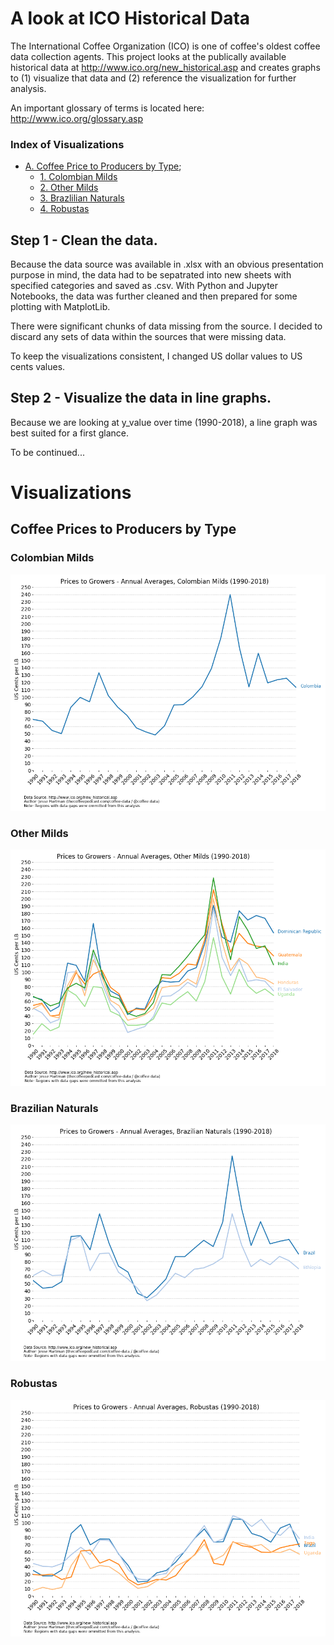 # A look at ICO Historical Data
The International Coffee Organization (ICO) is one of coffee's oldest coffee data collection agents. This project looks at the publically available historical data at http://www.ico.org/new_historical.asp and creates graphs to (1) visualize that data and (2) reference the visualization for further analysis.

An important glossary of terms is located here: http://www.ico.org/glossary.asp

### Index of Visualizations
* [A. Coffee Price to Producers by Type](#Coffee-Prices-to-Producers-by-Type);
  * [1. Colombian Milds](#colombian-milds)
  * [2. Other Milds](#other-milds)
  * [3. Brazlilian Naturals](#brazilian-naturals)
  * [4. Robustas](#robustas)

## Step 1 - Clean the data.
Because the data source was available in .xlsx with an obvious presentation purpose in mind, the data had to be sepatrated into new sheets with specified categories and saved as .csv. With Python and Jupyter Notebooks, the data was further cleaned and then prepared for some plotting with MatplotLib.

There were significant chunks of data missing from the source. I decided to discard any sets of data within the sources that were missing data.

To keep the visualizations consistent, I changed US dollar values to US cents values.

## Step 2 - Visualize the data in line graphs.
Because we are looking at y_value over time (1990-2018), a line graph was best suited for a first glance. 

To be continued...

# Visualizations

## Coffee Prices to Producers by Type

### Colombian Milds
![](Farmgate_Data/output_files/colombian-milds-1990-2018.png)

### Other Milds
![](Farmgate_Data/output_files/other-milds-1990-2018.png)

### Brazilian Naturals
![](Farmgate_Data/output_files/brazilian-naturals-1990-2018.png)

### Robustas
![](Farmgate_Data/output_files/robustas-1990-2018.png)
